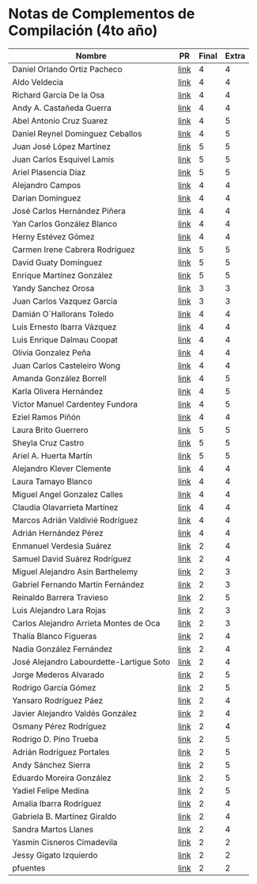# Notas de Complementos de Compilación (4to año)

| Nombre | PR  | Final | Extra |
|--|--|--|--|
| Daniel Orlando Ortiz Pacheco | [link](https://github.com/matcom/cool-compiler-2021/pull/61) | 4 | 4 |
| Aldo Veldecia | [link](https://github.com/matcom/cool-compiler-2021/pull/61) | 4 | 4 |
| Richard García De la Osa | [link](https://github.com/matcom/cool-compiler-2021/pull/57) | 4 | 4 |
| Andy A. Castañeda Guerra | [link](https://github.com/matcom/cool-compiler-2021/pull/57) | 4 | 4 |
| Abel Antonio Cruz Suarez | [link](https://github.com/matcom/cool-compiler-2021/pull/53) | 4 | 5 |
| Daniel Reynel Dominguez Ceballos | [link](https://github.com/matcom/cool-compiler-2021/pull/53) | 4 | 5 |
| Juan José López Martínez | [link](https://github.com/matcom/cool-compiler-2021/pull/52) | 5 | 5 |
| Juan Carlos Esquivel Lamis | [link](https://github.com/matcom/cool-compiler-2021/pull/52) | 5 | 5 |
| Ariel Plasencia Díaz | [link](https://github.com/matcom/cool-compiler-2021/pull/52) | 5 | 5 |
| Alejandro Campos | [link](https://github.com/matcom/cool-compiler-2021/pull/51) | 4 | 4 |
| Darian Dominguez | [link](https://github.com/matcom/cool-compiler-2021/pull/51) | 4 | 4 |
| José Carlos Hernández Piñera | [link](https://github.com/matcom/cool-compiler-2021/pull/48) | 4 | 4 |
| Yan Carlos González Blanco | [link](https://github.com/matcom/cool-compiler-2021/pull/48) | 4 | 4 |
| Herny Estévez Gómez | [link](https://github.com/matcom/cool-compiler-2021/pull/48) | 4 | 4 |
| Carmen Irene Cabrera Rodríguez | [link](https://github.com/matcom/cool-compiler-2021/pull/46) | 5 | 5 |
| David Guaty Domínguez | [link](https://github.com/matcom/cool-compiler-2021/pull/46) | 5 | 5 |
| Enrique Martínez González | [link](https://github.com/matcom/cool-compiler-2021/pull/46) | 5 | 5 |
| Yandy Sanchez Orosa | [link](https://github.com/matcom/cool-compiler-2021/pull/44) | 3 | 3 |
| Juan Carlos Vazquez Garcia | [link](https://github.com/matcom/cool-compiler-2021/pull/44) | 3 | 3 |
| Damián O´Hallorans Toledo | [link](https://github.com/matcom/cool-compiler-2021/pull/42) | 4 | 4 |
| Luis Ernesto Ibarra Vázquez | [link](https://github.com/matcom/cool-compiler-2021/pull/42) | 4 | 4 |
| Luis Enrique Dalmau Coopat | [link](https://github.com/matcom/cool-compiler-2021/pull/42) | 4 | 4 |
| Olivia Gonzalez Peña | [link](https://github.com/matcom/cool-compiler-2021/pull/41) | 4 | 4 |
| Juan Carlos Casteleiro Wong | [link](https://github.com/matcom/cool-compiler-2021/pull/41) | 4 | 4 |
| Amanda González Borrell | [link](https://github.com/matcom/cool-compiler-2021/pull/34) | 4 | 5 |
| Karla Olivera Hernández | [link](https://github.com/matcom/cool-compiler-2021/pull/34) | 4 | 5 |
| Victor Manuel Cardentey Fundora | [link](https://github.com/matcom/cool-compiler-2021/pull/34) | 4 | 5 |
| Eziel Ramos Piñón | [link](https://github.com/matcom/cool-compiler-2021/pull/31) | 4 | 4 |
| Laura Brito Guerrero | [link](https://github.com/matcom/cool-compiler-2021/pull/27) | 5 | 5 |
| Sheyla Cruz Castro | [link](https://github.com/matcom/cool-compiler-2021/pull/27) | 5 | 5 |
| Ariel A. Huerta Martı́n | [link](https://github.com/matcom/cool-compiler-2021/pull/27) | 5 | 5 |
| Alejandro Klever Clemente | [link](https://github.com/matcom/cool-compiler-2021/pull/14) | 4 | 4 |
| Laura Tamayo Blanco | [link](https://github.com/matcom/cool-compiler-2021/pull/14) | 4 | 4 |
| Miguel Angel Gonzalez Calles | [link](https://github.com/matcom/cool-compiler-2021/pull/14) | 4 | 4 |
| Claudia Olavarrieta Martínez | [link](https://github.com/matcom/cool-compiler-2021/pull/13) | 4 | 4 |
| Marcos Adrián Valdivié Rodríguez | [link](https://github.com/matcom/cool-compiler-2021/pull/13) | 4 | 4 |
| Adrián Hernández Pérez | [link](https://github.com/matcom/cool-compiler-2021/pull/13) | 4 | 4 |
| Enmanuel Verdesia Suárez | [link](https://github.com/matcom/cool-compiler-2021/pull/69) | 2 | 4 |
| Samuel David Suárez Rodríguez | [link](https://github.com/matcom/cool-compiler-2021/pull/69) | 2 | 4 |
| Miguel Alejandro Asin Barthelemy | [link](https://github.com/matcom/cool-compiler-2021/pull/68) | 2 | 3 |
| Gabriel Fernando Martı́n Fernández | [link](https://github.com/matcom/cool-compiler-2021/pull/68) | 2 | 3 |
| Reinaldo Barrera Travieso | [link](https://github.com/matcom/cool-compiler-2021/pull/65) | 2 | 5 |
| Luis Alejandro Lara Rojas | [link](https://github.com/matcom/cool-compiler-2021/pull/64) | 2 | 3 |
| Carlos Alejandro Arrieta Montes de Oca | [link](https://github.com/matcom/cool-compiler-2021/pull/64) | 2 | 3 |
| Thalía Blanco Figueras | [link](https://github.com/matcom/cool-compiler-2021/pull/63) | 2 | 4 |
| Nadia González Fernández | [link](https://github.com/matcom/cool-compiler-2021/pull/63) | 2 | 4 |
| José Alejandro Labourdette-Lartigue Soto | [link](https://github.com/matcom/cool-compiler-2021/pull/63) | 2 | 4 |
| Jorge Mederos Alvarado | [link](https://github.com/matcom/cool-compiler-2021/pull/60) | 2 | 5 |
| Rodrigo García Gómez | [link](https://github.com/matcom/cool-compiler-2021/pull/60) | 2 | 5 |
| Yansaro Rodríguez Páez | [link](https://github.com/matcom/cool-compiler-2021/pull/56) | 2 | 4 |
| Javier Alejandro Valdés González | [link](https://github.com/matcom/cool-compiler-2021/pull/56) | 2 | 4 |
| Osmany Pérez Rodríguez | [link](https://github.com/matcom/cool-compiler-2021/pull/56) | 2 | 4 |
| Rodrigo D. Pino Trueba | [link](https://github.com/matcom/cool-compiler-2021/pull/54) | 2 | 5 |
| Adrián Rodríguez Portales | [link](https://github.com/matcom/cool-compiler-2021/pull/54) | 2 | 5 |
| Andy Sánchez Sierra | [link](https://github.com/matcom/cool-compiler-2021/pull/40) | 2 | 5 |
| Eduardo Moreira González | [link](https://github.com/matcom/cool-compiler-2021/pull/40) | 2 | 5 |
| Yadiel Felipe Medina | [link](https://github.com/matcom/cool-compiler-2021/pull/40) | 2 | 5 |
| Amalia Ibarra Rodríguez | [link](https://github.com/matcom/cool-compiler-2021/pull/19) | 2 | 4 |
| Gabriela B. Martínez Giraldo | [link](https://github.com/matcom/cool-compiler-2021/pull/19) | 2 | 4 |
| Sandra Martos Llanes | [link](https://github.com/matcom/cool-compiler-2021/pull/19) | 2 | 4 |
| Yasmin Cisneros Cimadevila | [link](https://github.com/matcom/cool-compiler-2021/pull/72) | 2 | 2 |
| Jessy Gigato Izquierdo | [link](https://github.com/matcom/cool-compiler-2021/pull/72) | 2 | 2 |
| pfuentes | [link](https://github.com/matcom/cool-compiler-2021/pull/25) | 2 | 2 |